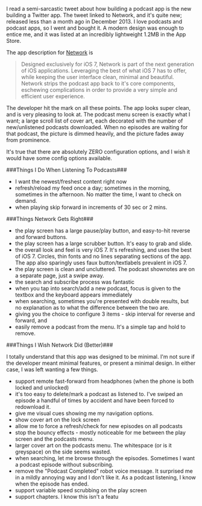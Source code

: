 <!--{PublishedOn:"",Title:"Network Podcast App Review",Intro:"A new podcast app showed up for iPhone and iOS 7. I'm a big podcast listener. Here's my review of this app that's not yet a month old."}-->

I read a semi-sarcastic tweet about how building a podcast app is the new building a Twitter app. The tweet linked to Network, and it's quite new; released less than a month ago in December 2013. I love podcasts and podcast apps, so I went and bought it. A modern design was enough to entice me, and it was listed at an incredibly lightweight 1.2MB in the App Store.

The app description for [Network](http://networkapp.net) is

> Designed exclusively for iOS 7, Network is part of the next generation of iOS applications. Leveraging the best of what iOS 7 has to offer, while keeping the user interface clean, minimal and beautiful. Network strips the podcast app back to it's core components, eschewing complications in order to provide a very simple and efficient user experience.

The developer hit the mark on all these points. The app looks super clean, and is very pleasing to look at. The podcast menu screen is exactly what I want; a large scroll list of cover art, each decorated with the number of new/unlistened podcasts downloaded. When no episodes are waiting for that podcast, the picture is dimmed heavily, and the picture fades away from prominence.

It's true that there are absolutely ZERO configuration options, and I wish it would have some config options available.

###Things I Do When Listening To Podcasts###

* I want the newest/freshest content right now
* refresh/reload my feed once a day; sometimes in the morning, sometimes in the afternoon.  No matter the time, I want to check on demand.
* when playing skip forward in increments of 30 sec or 2 mins.

###Things Network Gets Right###
* the play screen has a large pause/play button, and easy-to-hit reverse and forward buttons.
* the play screen has a large scrubber button. It's easy to grab and slide.
* the overall look and feel is very iOS 7. It's refreshing, and uses the best of iOS 7. Circles, thin fonts and no lines separating sections of the app. The app also sparingly uses faux button/textlabels prevalent in iOS 7.
* the play screen is clean and uncluttered. The podcast shownotes are on a separate page, just a swipe away.
* the search and subscribe process was fantastic
* when you tap into search/add a new podcast, focus is given to the textbox and the keyboard appears immediately
* when searching, sometimes you're presented with double results, but no explanation as to what the difference between the two are.
* giving you the choice to configure 3 items - skip interval for reverse and forward, and 
* easily remove a podcast from the menu. It's a simple tap and hold to remove.

###Things I Wish Network Did (Better)###

I totally understand that this app was designed to be minimal. I'm not sure if the developer meant minimal features, or present a minimal design. In either case, I was left wanting a few things.

* support remote fast-forward from headphones (when the phone is both locked and unlocked)
* it's too easy to delete/mark a podcast as listened to. I've swiped an episode a handful of times by accident and have been forced to redownload it.
* give me visual cues showing me my navigation options.
* show cover art on the lock screen
* allow me to force a refresh/check for new episodes on all podcasts 
* stop the bouncy effects - mostly noticeable for me between the play screen and the podcasts menu.
* larger cover art on the podcasts menu. The whitespace (or is it greyspace) on the side seems wasted.
* when searching, let me browse through the episodes. Sometimes I want a podcast episode without subscribing.
* remove the "Podcast Completed" robot voice message. It surprised me in a mildly annoying way and I don't like it. As a podcast listening, I know when the episode has ended.
* support variable speed scrubbing on the play screen
* support chapters. I know this isn't a featu
